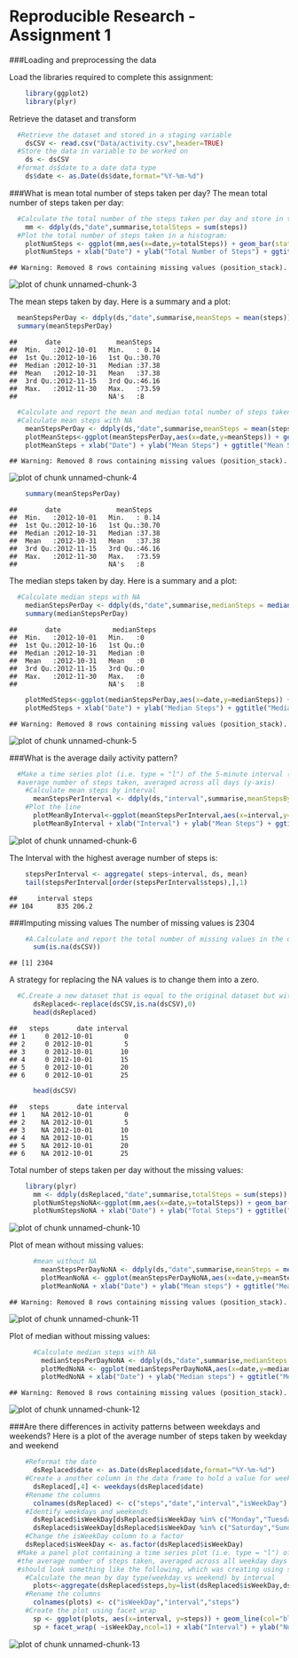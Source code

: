 Reproducible Research - Assignment 1
====================================
###Loading and preprocessing the data

Load the libraries required to complete this assignment:

```r
    library(ggplot2)
    library(plyr)
```

Retrieve the dataset and transform

```r
  #Retrieve the dataset and stored in a staging variable
    dsCSV <- read.csv("Data/activity.csv",header=TRUE)
  #Store the data in variable to be worked on
    ds <- dsCSV
  #format ds$date to a date data type
    ds$date <- as.Date(ds$date,format="%Y-%m-%d")
```

###What is mean total number of steps taken per day?
The mean total number of steps taken per day:

```r
  #Calculate the total number of the steps taken per day and store in the mm variable
    mm <- ddply(ds,"date",summarise,totalSteps = sum(steps))
  #Plot the total number of steps taken in a histogram:
    plotNumSteps <- ggplot(mm,aes(x=date,y=totalSteps)) + geom_bar(stat="identity",fill="white", colour="orange") 
    plotNumSteps + xlab("Date") + ylab("Total Number of Steps") + ggtitle("Total Number of Steps By Day")
```

```
## Warning: Removed 8 rows containing missing values (position_stack).
```

![plot of chunk unnamed-chunk-3](figure/unnamed-chunk-3.png) 

The mean steps taken by day. Here is a summary and a plot:


```r
  meanStepsPerDay <- ddply(ds,"date",summarise,meanSteps = mean(steps))
  summary(meanStepsPerDay)
```

```
##       date              meanSteps    
##  Min.   :2012-10-01   Min.   : 0.14  
##  1st Qu.:2012-10-16   1st Qu.:30.70  
##  Median :2012-10-31   Median :37.38  
##  Mean   :2012-10-31   Mean   :37.38  
##  3rd Qu.:2012-11-15   3rd Qu.:46.16  
##  Max.   :2012-11-30   Max.   :73.59  
##                       NA's   :8
```

```r
  #Calculate and report the mean and median total number of steps taken per day
  #Calculate mean steps with NA
    meanStepsPerDay <- ddply(ds,"date",summarise,meanSteps = mean(steps))
    plotMeanSteps<-ggplot(meanStepsPerDay,aes(x=date,y=meanSteps)) + geom_bar(stat="identity",fill="white", colour="orange")
    plotMeanSteps + xlab("Date") + ylab("Mean Steps") + ggtitle("Mean Steps by Day")
```

```
## Warning: Removed 8 rows containing missing values (position_stack).
```

![plot of chunk unnamed-chunk-4](figure/unnamed-chunk-4.png) 

```r
    summary(meanStepsPerDay)
```

```
##       date              meanSteps    
##  Min.   :2012-10-01   Min.   : 0.14  
##  1st Qu.:2012-10-16   1st Qu.:30.70  
##  Median :2012-10-31   Median :37.38  
##  Mean   :2012-10-31   Mean   :37.38  
##  3rd Qu.:2012-11-15   3rd Qu.:46.16  
##  Max.   :2012-11-30   Max.   :73.59  
##                       NA's   :8
```

The median steps taken by day. Here is a summary and a plot:


```r
  #Calculate median steps with NA
    medianStepsPerDay <- ddply(ds,"date",summarise,medianSteps = median(steps))
    summary(medianStepsPerDay)
```

```
##       date             medianSteps
##  Min.   :2012-10-01   Min.   :0   
##  1st Qu.:2012-10-16   1st Qu.:0   
##  Median :2012-10-31   Median :0   
##  Mean   :2012-10-31   Mean   :0   
##  3rd Qu.:2012-11-15   3rd Qu.:0   
##  Max.   :2012-11-30   Max.   :0   
##                       NA's   :8
```

```r
    plotMedSteps<-ggplot(medianStepsPerDay,aes(x=date,y=medianSteps)) + geom_bar(stat="identity")
    plotMedSteps + xlab("Date") + ylab("Median Steps") + ggtitle("Median Steps by Day")
```

```
## Warning: Removed 8 rows containing missing values (position_stack).
```

![plot of chunk unnamed-chunk-5](figure/unnamed-chunk-5.png) 

###What is the average daily activity pattern?

```r
  #Make a time series plot (i.e. type = "l") of the 5-minute interval (x-axis) and the 
  #average number of steps taken, averaged across all days (y-axis)
    #Calculate mean steps by interval
      meanStepsPerInterval <- ddply(ds,"interval",summarise,meanStepsByInterval = mean(steps,na.rm=TRUE))
    #Plot the line
      plotMeanByInterval<-ggplot(meanStepsPerInterval,aes(x=interval,y=meanStepsByInterval)) + geom_line()
      plotMeanByInterval + xlab("Interval") + ylab("Mean Steps") + ggtitle("Average Number of Steps by Interval")
```

![plot of chunk unnamed-chunk-6](figure/unnamed-chunk-6.png) 

The Interval with the highest average number of steps is: 

```r
    stepsPerInterval <- aggregate( steps~interval, ds, mean)
    tail(stepsPerInterval[order(stepsPerInterval$steps),],1)
```

```
##     interval steps
## 104      835 206.2
```

###Imputing missing values
The number of missing values is 2304 

```r
    #A.Calculate and report the total number of missing values in the dataset (i.e. the total number of rows with NAs)
      sum(is.na(dsCSV))
```

```
## [1] 2304
```

A strategy for replacing the NA values is to change them into a zero.


```r
  #C.Create a new dataset that is equal to the original dataset but with the missing data filled in.
      dsReplaced<-replace(dsCSV,is.na(dsCSV),0)
      head(dsReplaced)
```

```
##   steps       date interval
## 1     0 2012-10-01        0
## 2     0 2012-10-01        5
## 3     0 2012-10-01       10
## 4     0 2012-10-01       15
## 5     0 2012-10-01       20
## 6     0 2012-10-01       25
```

```r
      head(dsCSV)
```

```
##   steps       date interval
## 1    NA 2012-10-01        0
## 2    NA 2012-10-01        5
## 3    NA 2012-10-01       10
## 4    NA 2012-10-01       15
## 5    NA 2012-10-01       20
## 6    NA 2012-10-01       25
```
Total number of steps taken per day without the missing values:

```r
    library(plyr)
      mm <- ddply(dsReplaced,"date",summarise,totalSteps = sum(steps))
      plotNumStepsNoNA<-ggplot(mm,aes(x=date,y=totalSteps)) + geom_bar(stat="identity")
      plotNumStepsNoNA + xlab("Date") + ylab("Total Steps") + ggtitle("Total Number of Steps by Day (No missing values)")
```

![plot of chunk unnamed-chunk-10](figure/unnamed-chunk-10.png) 

Plot of mean without missing values:

```r
      #mean without NA
        meanStepsPerDayNoNA <- ddply(ds,"date",summarise,meanSteps = mean(steps,na.rm=TRUE))
        plotMeanNoNA <- ggplot(meanStepsPerDayNoNA,aes(x=date,y=meanSteps)) + geom_bar(stat="identity",fill="white", colour="orange")
        plotMeanNoNA + xlab("Date") + ylab("Mean steps") + ggtitle("Mean Steps per Day(No missing values)")
```

```
## Warning: Removed 8 rows containing missing values (position_stack).
```

![plot of chunk unnamed-chunk-11](figure/unnamed-chunk-11.png) 

Plot of median without missing values:

```r
      #Calculate median steps with NA
        medianStepsPerDayNoNA <- ddply(ds,"date",summarise,medianSteps = median(steps))
        plotMedNoNA <- ggplot(medianStepsPerDayNoNA,aes(x=date,y=medianSteps)) + geom_bar(stat="identity")
        plotMedNoNA + xlab("Date") + ylab("Median steps") + ggtitle("Median Steps per Day(No missing values)")
```

```
## Warning: Removed 8 rows containing missing values (position_stack).
```

![plot of chunk unnamed-chunk-12](figure/unnamed-chunk-12.png) 

###Are there differences in activity patterns between weekdays and weekends?
Here is a plot of the average number of steps taken by weekday and weekend

```r
    #Reformat the date
      dsReplaced$date <- as.Date(dsReplaced$date,format="%Y-%m-%d") 
    #Create a another column in the data frame to hold a value for weekday/weekend
      dsReplaced[,4] <- weekdays(dsReplaced$date)
    #Rename the columns
      colnames(dsReplaced) <- c("steps","date","interval","isWeekDay")
    #Identify weekdays and weekends  
      dsReplaced$isWeekDay[dsReplaced$isWeekDay %in% c("Monday","Tuesday","Wednesday","Thursday","Friday")] <- c("Weekday")
      dsReplaced$isWeekDay[dsReplaced$isWeekDay %in% c("Saturday","Sunday")] <- c("Weekend")
    #Change the isWeekDay column to a factor
    dsReplaced$isWeekDay <- as.factor(dsReplaced$isWeekDay)
  #Make a panel plot containing a time series plot (i.e. type = "l") of the 5-minute interval (x-axis) and 
  #the average number of steps taken, averaged across all weekday days or weekend days (y-axis). The plot 
  #should look something like the following, which was creating using simulated data:
    #Calculate the mean by day type(weekday vs weekend) by interval
      plots<-aggregate(dsReplaced$steps,by=list(dsReplaced$isWeekDay,dsReplaced$interval),FUN=mean)
    #Rename the columns    
      colnames(plots) <- c("isWeekDay","interval","steps")
    #Create the plot using facet_wrap  
      sp <- ggplot(plots, aes(x=interval, y=steps)) + geom_line(col="blue")
      sp + facet_wrap( ~isWeekDay,ncol=1) + xlab("Interval") + ylab("Number of Steps") + theme(panel.background = element_rect(fill = "white"),strip.background = element_rect(fill="#fce6cd"))
```

![plot of chunk unnamed-chunk-13](figure/unnamed-chunk-13.png) 
